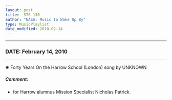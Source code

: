 ```yaml
---
layout: post
title:  STS-130
author: "NASA: Music to Wake Up By"
type: MusicPlaylist
date_modified: 2010-02-14
---
```


----
### DATE: February 14, 2010
----
✺ Forty Years On the Harrow School (London) song by UNKNOWN

##### Comment:
* for Harrow  alumnus Mission Specialist Nicholas Patrick.

